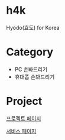 # h4k
Hyodo(효도) for Korea

# Category
+ PC 손봐드리기
+ 휴대폽 손봐드리기

# Project
[프로젝트 페이지](https://codefor.kr/wiki/%ED%9A%A8%EB%8F%84%ED%8F%AC%EC%BD%94%EB%A6%AC%EC%95%84)

[서비스 페이지](https://code-for-korea.github.io/h4k/)
